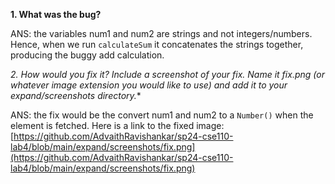 **1. What was the bug?**

ANS: the variables num1 and num2 are strings and not integers/numbers. Hence, when we run `calculateSum` it concatenates the strings together, producing the buggy add calculation.

*2. How would you fix it? Include a screenshot of your fix. Name it fix.png (or whatever image extension you would like to use) and add it to your expand/screenshots directory.**

ANS: the fix would be the convert num1 and num2 to a `Number()` when the element is fetched. Here is a link to the fixed image: [https://github.com/AdvaithRavishankar/sp24-cse110-lab4/blob/main/expand/screenshots/fix.png](https://github.com/AdvaithRavishankar/sp24-cse110-lab4/blob/main/expand/screenshots/fix.png)
